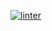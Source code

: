 [![linter](https://github.com/<Peter-Gemmell>/<Unit5-04>/workflows/linter/badge.svg)](https://github.com/marketplace/actions/super-linter)
